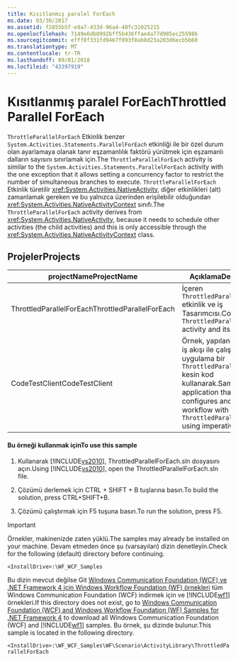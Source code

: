 ```yaml
---
title: Kısıtlanmış paralel ForEach
ms.date: 03/30/2017
ms.assetid: f2855b5f-e9a7-433d-96a4-40fc31025215
ms.openlocfilehash: 7149e6db8992bff5b436ffae4a77d985ec255986
ms.sourcegitcommit: efff8f331fd9467f093f8ab8d23a203d6ecb5b60
ms.translationtype: MT
ms.contentlocale: tr-TR
ms.lasthandoff: 09/01/2018
ms.locfileid: "43397919"
---
```

# <a name="throttled-parallel-foreach"></a><span data-ttu-id="27f8c-102">Kısıtlanmış paralel ForEach</span><span class="sxs-lookup"><span data-stu-id="27f8c-102">Throttled Parallel ForEach</span></span>
<span data-ttu-id="27f8c-103">`ThrottleParallelForEach` Etkinlik benzer <!--zz <xref:System.Activities.Statements.ParallelForEach>--> `System.Activities.Statements.ParallelForEach` etkinliği ile bir özel durum olan ayarlamaya olanak tanır eşzamanlılık faktörü yürütmek için eşzamanlı dalların sayısını sınırlamak için.</span><span class="sxs-lookup"><span data-stu-id="27f8c-103">The `ThrottleParallelForEach` activity is similar to the <!--zz <xref:System.Activities.Statements.ParallelForEach>--> `System.Activities.Statements.ParallelForEach` activity with the one exception that it allows setting a concurrency factor to restrict the number of simultaneous branches to execute.</span></span> <span data-ttu-id="27f8c-104">`ThrottleParallelForEach` Etkinlik türetilir <xref:System.Activities.NativeActivity>, diğer etkinlikleri (alt) zamanlamak gereken ve bu yalnızca üzerinden erişilebilir olduğundan <xref:System.Activities.NativeActivityContext> sınıfı.</span><span class="sxs-lookup"><span data-stu-id="27f8c-104">The `ThrottleParallelForEach` activity derives from <xref:System.Activities.NativeActivity>, because it needs to schedule other activities (the child activities) and this is only accessible through the <xref:System.Activities.NativeActivityContext> class.</span></span>  
  
## <a name="projects"></a><span data-ttu-id="27f8c-105">Projeler</span><span class="sxs-lookup"><span data-stu-id="27f8c-105">Projects</span></span>  
  
|<span data-ttu-id="27f8c-106">**projectName**</span><span class="sxs-lookup"><span data-stu-id="27f8c-106">**ProjectName**</span></span>|<span data-ttu-id="27f8c-107">**Açıklama**</span><span class="sxs-lookup"><span data-stu-id="27f8c-107">**Description**</span></span>|<span data-ttu-id="27f8c-108">**Ana dosyaları**</span><span class="sxs-lookup"><span data-stu-id="27f8c-108">**Main Files**</span></span>|  
|-|-|-|  
|<span data-ttu-id="27f8c-109">ThrottledParallelForEach</span><span class="sxs-lookup"><span data-stu-id="27f8c-109">ThrottledParallelForEach</span></span>|<span data-ttu-id="27f8c-110">İçeren `ThrottledParallelForEach` etkinlik ve iş Tasarımcısı.</span><span class="sxs-lookup"><span data-stu-id="27f8c-110">Contains `ThrottledParallelForEach` activity and its designer.</span></span>|<span data-ttu-id="27f8c-111">ThrottledParallelForEach.cs</span><span class="sxs-lookup"><span data-stu-id="27f8c-111">ThrottledParallelForEach.cs</span></span><br /><br /> <span data-ttu-id="27f8c-112">`ThrottledParallelForEach` Etkinlik tanımı.</span><span class="sxs-lookup"><span data-stu-id="27f8c-112">The `ThrottledParallelForEach` activity definition.</span></span>|  
|<span data-ttu-id="27f8c-113">CodeTestClient</span><span class="sxs-lookup"><span data-stu-id="27f8c-113">CodeTestClient</span></span>|<span data-ttu-id="27f8c-114">Örnek, yapılandırır ve bir iş akışı ile çalışan istemci uygulama bir `ThrottledParallelForEach` kesin kod kullanarak.</span><span class="sxs-lookup"><span data-stu-id="27f8c-114">Sample client application that configures and runs a workflow with a `ThrottledParallelForEach` using imperative code.</span></span>|<span data-ttu-id="27f8c-115">Program.cs</span><span class="sxs-lookup"><span data-stu-id="27f8c-115">Program.cs</span></span><br /><br /> <span data-ttu-id="27f8c-116">Örnek iş akışı örneğini çalıştıran ve tanımlar.</span><span class="sxs-lookup"><span data-stu-id="27f8c-116">Defines and runs an instance of the sample workflow.</span></span>|  
  
#### <a name="to-use-this-sample"></a><span data-ttu-id="27f8c-117">Bu örneği kullanmak için</span><span class="sxs-lookup"><span data-stu-id="27f8c-117">To use this sample</span></span>  
  
1.  <span data-ttu-id="27f8c-118">Kullanarak [!INCLUDE[vs2010](../../../../includes/vs2010-md.md)], ThrottledParallelForEach.sln dosyasını açın.</span><span class="sxs-lookup"><span data-stu-id="27f8c-118">Using [!INCLUDE[vs2010](../../../../includes/vs2010-md.md)], open the ThrottledParallelForEach.sln file.</span></span>  
  
2.  <span data-ttu-id="27f8c-119">Çözümü derlemek için CTRL + SHIFT + B tuşlarına basın.</span><span class="sxs-lookup"><span data-stu-id="27f8c-119">To build the solution, press CTRL+SHIFT+B.</span></span>  
  
3.  <span data-ttu-id="27f8c-120">Çözümü çalıştırmak için F5 tuşuna basın.</span><span class="sxs-lookup"><span data-stu-id="27f8c-120">To run the solution, press F5.</span></span>  
  
> [!IMPORTANT]
>  <span data-ttu-id="27f8c-121">Örnekler, makinenizde zaten yüklü.</span><span class="sxs-lookup"><span data-stu-id="27f8c-121">The samples may already be installed on your machine.</span></span> <span data-ttu-id="27f8c-122">Devam etmeden önce şu (varsayılan) dizin denetleyin.</span><span class="sxs-lookup"><span data-stu-id="27f8c-122">Check for the following (default) directory before continuing.</span></span>  
>   
>  `<InstallDrive>:\WF_WCF_Samples`  
>   
>  <span data-ttu-id="27f8c-123">Bu dizin mevcut değilse Git [Windows Communication Foundation (WCF) ve .NET Framework 4 için Windows Workflow Foundation (WF) örnekleri](https://go.microsoft.com/fwlink/?LinkId=150780) tüm Windows Communication Foundation (WCF) indirmek için ve [!INCLUDE[wf1](../../../../includes/wf1-md.md)] örnekleri.</span><span class="sxs-lookup"><span data-stu-id="27f8c-123">If this directory does not exist, go to [Windows Communication Foundation (WCF) and Windows Workflow Foundation (WF) Samples for .NET Framework 4](https://go.microsoft.com/fwlink/?LinkId=150780) to download all Windows Communication Foundation (WCF) and [!INCLUDE[wf1](../../../../includes/wf1-md.md)] samples.</span></span> <span data-ttu-id="27f8c-124">Bu örnek, şu dizinde bulunur.</span><span class="sxs-lookup"><span data-stu-id="27f8c-124">This sample is located in the following directory.</span></span>  
>   
>  `<InstallDrive>:\WF_WCF_Samples\WF\Scenario\ActivityLibrary\ThrottledParallelForEach`